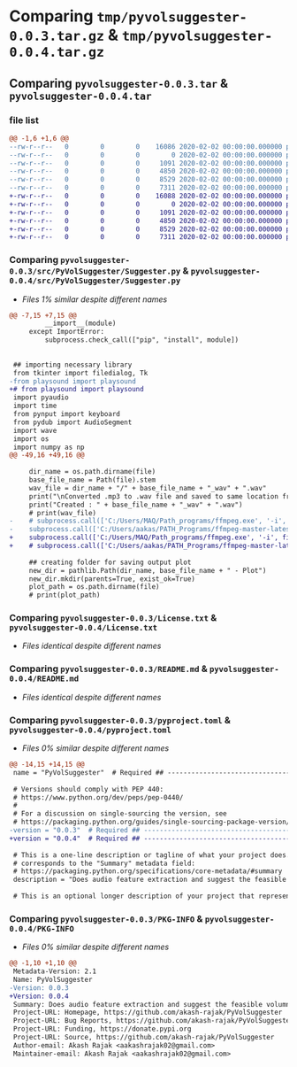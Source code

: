 # Comparing `tmp/pyvolsuggester-0.0.3.tar.gz` & `tmp/pyvolsuggester-0.0.4.tar.gz`

## Comparing `pyvolsuggester-0.0.3.tar` & `pyvolsuggester-0.0.4.tar`

### file list

```diff
@@ -1,6 +1,6 @@
--rw-r--r--   0        0        0    16086 2020-02-02 00:00:00.000000 pyvolsuggester-0.0.3/src/PyVolSuggester/Suggester.py
--rw-r--r--   0        0        0        0 2020-02-02 00:00:00.000000 pyvolsuggester-0.0.3/src/PyVolSuggester/__init__.py
--rw-r--r--   0        0        0     1091 2020-02-02 00:00:00.000000 pyvolsuggester-0.0.3/License.txt
--rw-r--r--   0        0        0     4850 2020-02-02 00:00:00.000000 pyvolsuggester-0.0.3/README.md
--rw-r--r--   0        0        0     8529 2020-02-02 00:00:00.000000 pyvolsuggester-0.0.3/pyproject.toml
--rw-r--r--   0        0        0     7311 2020-02-02 00:00:00.000000 pyvolsuggester-0.0.3/PKG-INFO
+-rw-r--r--   0        0        0    16088 2020-02-02 00:00:00.000000 pyvolsuggester-0.0.4/src/PyVolSuggester/Suggester.py
+-rw-r--r--   0        0        0        0 2020-02-02 00:00:00.000000 pyvolsuggester-0.0.4/src/PyVolSuggester/__init__.py
+-rw-r--r--   0        0        0     1091 2020-02-02 00:00:00.000000 pyvolsuggester-0.0.4/License.txt
+-rw-r--r--   0        0        0     4850 2020-02-02 00:00:00.000000 pyvolsuggester-0.0.4/README.md
+-rw-r--r--   0        0        0     8529 2020-02-02 00:00:00.000000 pyvolsuggester-0.0.4/pyproject.toml
+-rw-r--r--   0        0        0     7311 2020-02-02 00:00:00.000000 pyvolsuggester-0.0.4/PKG-INFO
```

### Comparing `pyvolsuggester-0.0.3/src/PyVolSuggester/Suggester.py` & `pyvolsuggester-0.0.4/src/PyVolSuggester/Suggester.py`

 * *Files 1% similar despite different names*

```diff
@@ -7,15 +7,15 @@
         __import__(module)
     except ImportError:
         subprocess.check_call(["pip", "install", module])
 
 
 ## importing necessary library
 from tkinter import filedialog, Tk
-from playsound import playsound
+# from playsound import playsound
 import pyaudio
 import time
 from pynput import keyboard
 from pydub import AudioSegment
 import wave
 import os
 import numpy as np
@@ -49,16 +49,16 @@
 
     dir_name = os.path.dirname(file)
     base_file_name = Path(file).stem
     wav_file = dir_name + "/" + base_file_name + "_wav" + ".wav"
     print("\nConverted .mp3 to .wav file and saved to same location from where .mp3 file selected...")
     print("Created : " + base_file_name + "_wav" + ".wav")
     # print(wav_file)
-    # subprocess.call(['C:/Users/MAQ/Path_programs/ffmpeg.exe', '-i', file, wav_file])
-    subprocess.call(['C:/Users/aakas/PATH_Programs/ffmpeg-master-latest-win64-gpl/bin/ffmpeg.exe', '-i', file, wav_file])
+    subprocess.call(['C:/Users/MAQ/Path_programs/ffmpeg.exe', '-i', file, wav_file])
+    # subprocess.call(['C:/Users/aakas/PATH_Programs/ffmpeg-master-latest-win64-gpl/bin/ffmpeg.exe', '-i', file, wav_file])
 
     ## creating folder for saving output plot
     new_dir = pathlib.Path(dir_name, base_file_name + " - Plot")
     new_dir.mkdir(parents=True, exist_ok=True)
     plot_path = os.path.dirname(file)
     # print(plot_path)
```

### Comparing `pyvolsuggester-0.0.3/License.txt` & `pyvolsuggester-0.0.4/License.txt`

 * *Files identical despite different names*

### Comparing `pyvolsuggester-0.0.3/README.md` & `pyvolsuggester-0.0.4/README.md`

 * *Files identical despite different names*

### Comparing `pyvolsuggester-0.0.3/pyproject.toml` & `pyvolsuggester-0.0.4/pyproject.toml`

 * *Files 0% similar despite different names*

```diff
@@ -14,15 +14,15 @@
 name = "PyVolSuggester"  # Required ## --------------------------------------------------------------------------------------------------------------------------------------
 
 # Versions should comply with PEP 440:
 # https://www.python.org/dev/peps/pep-0440/
 #
 # For a discussion on single-sourcing the version, see
 # https://packaging.python.org/guides/single-sourcing-package-version/
-version = "0.0.3"  # Required ## --------------------------------------------------------------------------------------------------------------------------------------
+version = "0.0.4"  # Required ## --------------------------------------------------------------------------------------------------------------------------------------
 
 # This is a one-line description or tagline of what your project does. This
 # corresponds to the "Summary" metadata field:
 # https://packaging.python.org/specifications/core-metadata/#summary
 description = "Does audio feature extraction and suggest the feasible volumne for better feeling and experience."  # Optional ## --------------------------------------------------------------------------------------------------------------------------------------
 
 # This is an optional longer description of your project that represents
```

### Comparing `pyvolsuggester-0.0.3/PKG-INFO` & `pyvolsuggester-0.0.4/PKG-INFO`

 * *Files 0% similar despite different names*

```diff
@@ -1,10 +1,10 @@
 Metadata-Version: 2.1
 Name: PyVolSuggester
-Version: 0.0.3
+Version: 0.0.4
 Summary: Does audio feature extraction and suggest the feasible volumne for better feeling and experience.
 Project-URL: Homepage, https://github.com/akash-rajak/PyVolSuggester
 Project-URL: Bug Reports, https://github.com/akash-rajak/PyVolSuggester/issues
 Project-URL: Funding, https://donate.pypi.org
 Project-URL: Source, https://github.com/akash-rajak/PyVolSuggester
 Author-email: Akash Rajak <aakashrajak02@gmail.com>
 Maintainer-email: Akash Rajak <aakashrajak02@gmail.com>
```

